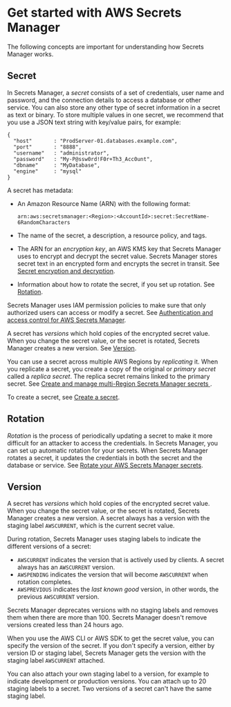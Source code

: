 # Get started with AWS Secrets Manager<a name="getting-started"></a>

The following concepts are important for understanding how Secrets Manager works\.

## Secret<a name="term_secret"></a>

In Secrets Manager, a *secret* consists of a set of credentials, user name and password, and the connection details to access a database or other service\. You can also store any other type of secret information in a secret as text or binary\. To store multiple values in one secret, we recommend that you use a JSON text string with key/value pairs, for example:

```
{
  "host"       : "ProdServer-01.databases.example.com",
  "port"       : "8888",
  "username"   : "administrator",
  "password"   : "My-P@ssw0rd!F0r+Th3_Acc0unt",
  "dbname"     : "MyDatabase",
  "engine"     : "mysql"
}
```

A secret has metadata:
+ An Amazon Resource Name \(ARN\) with the following format:

  ```
  arn:aws:secretsmanager:<Region>:<AccountId>:secret:SecretName-6RandomCharacters
  ```
+ The name of the secret, a description, a resource policy, and tags\.
+ The ARN for an *encryption key*, an AWS KMS key that Secrets Manager uses to encrypt and decrypt the secret value\. Secrets Manager stores secret text in an encrypted form and encrypts the secret in transit\. See [Secret encryption and decryption](security-encryption.md)\.
+ Information about how to rotate the secret, if you set up rotation\. See [Rotation](#term_rotation)\.

Secrets Manager uses IAM permission policies to make sure that only authorized users can access or modify a secret\. See [Authentication and access control for AWS Secrets Manager](auth-and-access.md)\.

A secret has *versions* which hold copies of the encrypted secret value\. When you change the secret value, or the secret is rotated, Secrets Manager creates a new version\. See [Version](#term_version)\.

You can use a secret across multiple AWS Regions by *replicating* it\. When you replicate a secret, you create a copy of the original or *primary secret* called a *replica secret*\. The replica secret remains linked to the primary secret\. See [Create and manage multi\-Region Secrets Manager secrets ](create-manage-multi-region-secrets.md)\.

To create a secret, see [Create a secret](manage_create-basic-secret.md)\.

## Rotation<a name="term_rotation"></a>

*Rotation* is the process of periodically updating a secret to make it more difficult for an attacker to access the credentials\. In Secrets Manager, you can set up automatic rotation for your secrets\. When Secrets Manager rotates a secret, it updates the credentials in both the secret and the database or service\. See [Rotate your AWS Secrets Manager secrets](rotating-secrets.md)\.

## Version<a name="term_version"></a>

A secret has *versions* which hold copies of the encrypted secret value\. When you change the secret value, or the secret is rotated, Secrets Manager creates a new version\. A secret always has a version with the staging label `AWSCURRENT`, which is the current secret value\.

During rotation, Secrets Manager uses staging labels to indicate the different versions of a secret:
+ `AWSCURRENT` indicates the version that is actively used by clients\. A secret always has an `AWSCURRENT` version\. 
+ `AWSPENDING` indicates the version that will become `AWSCURRENT` when rotation completes\.
+ `AWSPREVIOUS` indicates the *last known good* version, in other words, the previous `AWSCURRENT` version\.

Secrets Manager deprecates versions with no staging labels and removes them when there are more than 100\. Secrets Manager doesn't remove versions created less than 24 hours ago\.

When you use the AWS CLI or AWS SDK to get the secret value, you can specify the version of the secret\. If you don't specify a version, either by version ID or staging label, Secrets Manager gets the version with the staging label `AWSCURRENT` attached\.

You can also attach your own staging label to a version, for example to indicate development or production versions\. You can attach up to 20 staging labels to a secret\. Two versions of a secret can't have the same staging label\.